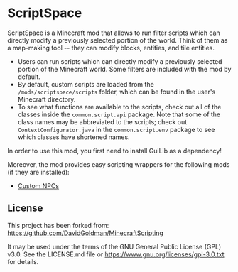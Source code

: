 ScriptSpace
===========

ScriptSpace is a Minecraft mod that allows to run filter scripts which can directly modify a previously selected portion of the world. Think of them as a map-making tool -- they can modify blocks, entities, and tile entities.

* Users can run scripts which can directly modify a previously selected portion of the Minecraft world. Some filters are included with the mod by default.
* By default, custom scripts are loaded from the `/mods/scriptspace/scripts` folder, which can be found in the user's Minecraft directory.
* To see what functions are available to the scripts, check out all of the classes inside the `common.script.api` package. Note that some of the class names may be abbreviated to the scripts; check out `ContextConfigurator.java` in the `common.script.env` package to see which classes have shortened names.

In order to use this mod, you first need to install GuiLib as a dependency!

Moreover, the mod provides easy scripting wrappers for the following mods (if they are installed):

* [Custom NPCs](http://www.kodevelopment.nl/minecraft/customnpcs)

License
-------

This project has been forked from: https://github.com/DavidGoldman/MinecraftScripting

It may be used under the terms of the GNU General Public License (GPL) v3.0. See the LICENSE.md file or https://www.gnu.org/licenses/gpl-3.0.txt for details.
